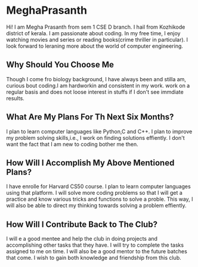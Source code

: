 # MeghaPrasanth

Hi! I am Megha Prasanth from sem 1  CSE D branch. I hail from Kozhikode district of kerala. I am passionate about coding. In my free time, I enjoy watching movies and series or reading books(crime thriller in particular). I look forward to leraning more about the world of computer engineering.

## Why Should You Choose Me
Though I come fro biology background, I have always been and stilla am, curious bout coding.I am hardworkin and consistent in my work.  work on a regular basis and does not loose interest in stuffs if I don't see immdiate results.

## What Are My Plans For Th Next Six Months?
I plan to learn computer languages like Python,C and C++. I plan to improve my problem solving skills,i.e., I work on finding solutions effiently. I don't want the fact that I am new to coding bother me then.

## How Will I Accomplish My Above Mentioned Plans?
I have enrolle for Harvard CS50 course. I plan to learn computer languages using that platform. I will solve more coding problems so that I will get a practice and know various tricks and functions to solve a proble. This way, I will also be able to direct my thinking towards solving a problem effiently.

## How Will I Contribute Back to The Club?
I will e a good mentee and help the club in doing projects and accomplishing other tasks that they have. I will try to complete the tasks assigned to me on time. I will also be a good mentor to the future batches that come. I wish to gain both knowledge and friendship from this club.

